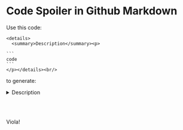 # Code Spoiler in Github Markdown

Use this code:

````
<details>
  <summary>Description</summary><p>
  
```
code
```
</p></details><br/>
````

to generate:

<details>
  <summary>Description</summary><p>
  
```
code
```
</p></details><br/>

&nbsp;

Viola!
